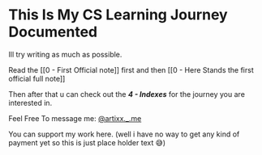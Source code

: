 # This Is My CS Learning Journey Documented

Ill try writing as much as possible.

Read the [[0 - First Official note]] first and then [[0 - Here Stands the first official full note]]

Then after that u can check out the ***4 - Indexes*** for the journey you are interested in.



Feel Free To message me: [@artixx._.me](https://www.instagram.com/artixx._.me/)

You can support my work here.
(well i have no way to get any kind of payment yet so this is just place holder text 😅)